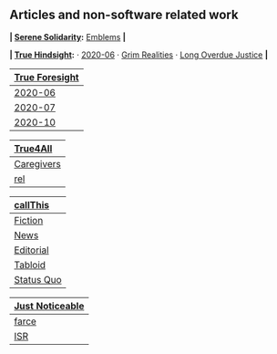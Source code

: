 <!--
**samkhan1/samkhan1** is a ✨ _special_ ✨ repository because its `README.md` (this file) appears on your GitHub profile.

Here are some ideas to get you started:

- 🔭 I’m currently working on ...
- 🌱 I’m currently learning ...
- 👯 I’m looking to collaborate on ...
- 🤔 I’m looking for help with ...
- 💬 Ask me about ...
- 📫 How to reach me: ...
- 😄 Pronouns: ...
- ⚡ Fun fact: ...
-->

## Articles and non-software related work

**| [Serene Solidarity](https://github.com/serene-solidarity):** [Emblems](https://github.com/serene-solidarity/emblems) **|**

**| [True Hindsight](https://github.com/true-hindsight):** · [2020-06](https://github.com/true-hindsight/2020-06) · [Grim Realities](https://github.com/true-hindsight/grim-realities) · [Long Overdue Justice](https://github.com/true-hindsight/long-overdue-justice) **|** 


| [True Foresight](https://github.com/true-foresight) | 
|:---| 
| [2020-06](https://github.com/true-foresight/2020-06) | 
| [2020-07](https://github.com/true-foresight/2020-07) | 
| [2020-10](https://github.com/true-foresight/2020-10) | 

| [True4All](https://github.com/true4all) | 
|:---|
| [Caregivers](https://github.com/caregivers) |
| [rel](https://github.com/rel) |

| [callThis](https://github.com/callthis) | 
|:---|
| [Fiction](https://github.com/callthis/fiction) | 
| [News](https://github.com/callthis/news) |
| [Editorial](https://github.com/callthis/editorial) |
| [Tabloid](https://github.com/callthis/tabloid) |
| [Status Quo](https://github.com/callthis/status-quo) |

| [Just Noticeable](https://github.com/just-noticeable) | 
|:---|
| [farce](https://github.com/just-noticeable/farce) | 
| [ISR](https://github.com/just-noticeable/isr) |

